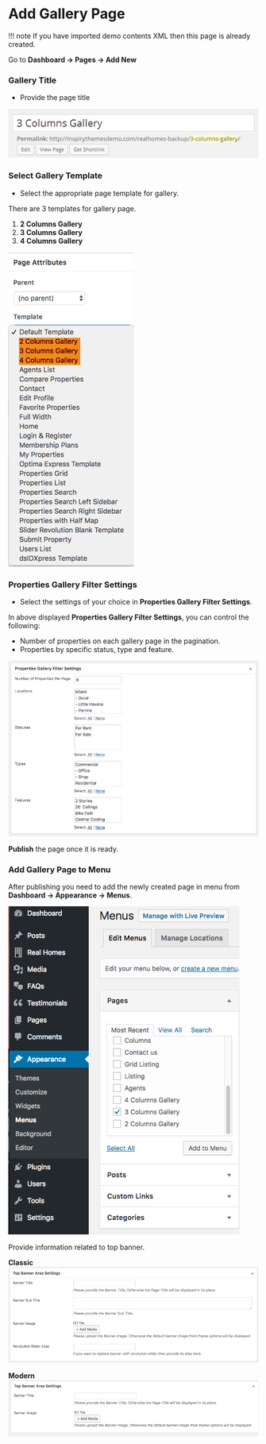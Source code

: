 # **Add Gallery Page**

!!! note
    If you have imported demo contents XML then this page is already created.

Go to **Dashboard → Pages → Add New** 

### **Gallery Title**

- Provide the page title 

![Add Gallery Page](images/create-pages/add-gallery-page.png)

### **Select Gallery Template**

- Select the appropriate page template for gallery. 

There are 3 templates for gallery page.

1. **2 Columns Gallery**
2. **3 Columns Gallery**
3. **4 Columns Gallery**

![Gallery Templates](images/create-pages/gallery-templates.png)

### **Properties Gallery Filter Settings**

- Select the settings of your choice in **Properties Gallery Filter Settings**.

In above displayed **Properties Gallery Filter Settings**, you can control the following:

- Number of properties on each gallery page in the pagination.
- Properties by specific status, type and feature.

![Properties Gallery Filter Settings](images/create-pages/properties-gallery-filter-settings.png)

**Publish** the page once it is ready.

### **Add Gallery Page to Menu**

After publishing you need to add the newly created page in menu from **Dashboard → Appearance → Menus**. 

![Add Gallery Page to Menu](images/create-pages/add-gallery-page-menu.png)

Provide information related to top banner.

**Classic**
![Banner Area Settings](images/create-pages/users-banner-area-settings.png)

**Modern**
![Banner Area Settings](images/create-pages/users-banner-area-settings-mod.png)
